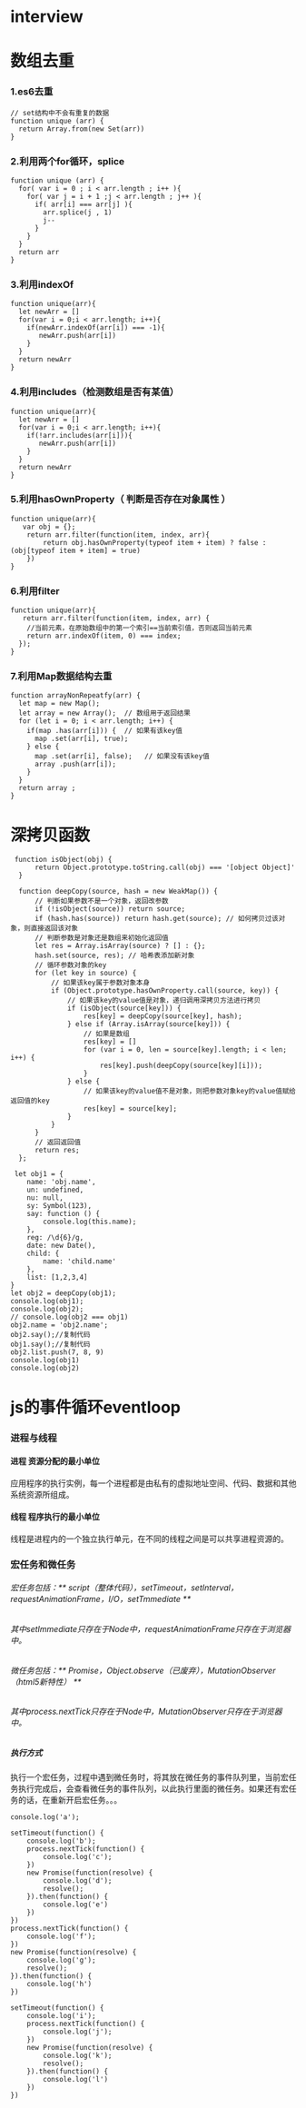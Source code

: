# interview

# 数组去重
### 1.es6去重

```
// set结构中不会有重复的数据
function unique (arr) {
  return Array.from(new Set(arr))
}

```

### 2.利用两个for循环，splice

```
function unique (arr) {
  for( var i = 0 ; i < arr.length ; i++ ){
    for( var j = i + 1 ;j < arr.length ; j++ ){
      if( arr[i] === arr[j] ){
        arr.splice(j , 1)
        j--
      }
    }
  }
  return arr
}

```

### 3.利用indexOf

```
function unique(arr){
  let newArr = []
  for(var i = 0;i < arr.length; i++){
    if(newArr.indexOf(arr[i]) === -1){
       newArr.push(arr[i])
    }
  }
  return newArr
}
```

### 4.利用includes（检测数组是否有某值）

```
function unique(arr){
  let newArr = []
  for(var i = 0;i < arr.length; i++){
    if(!arr.includes(arr[i])){
       newArr.push(arr[i])
    }
  }
  return newArr
}
```

### 5.利用hasOwnProperty（ 判断是否存在对象属性 ）

```
function unique(arr){
   var obj = {};
    return arr.filter(function(item, index, arr){
        return obj.hasOwnProperty(typeof item + item) ? false : (obj[typeof item + item] = true)
    })
}
```

### 6.利用filter

```
function unique(arr){
   return arr.filter(function(item, index, arr) {
    //当前元素，在原始数组中的第一个索引==当前索引值，否则返回当前元素
    return arr.indexOf(item, 0) === index;
  });
}
```

### 7.利用Map数据结构去重

```
function arrayNonRepeatfy(arr) {
  let map = new Map();
  let array = new Array();  // 数组用于返回结果
  for (let i = 0; i < arr.length; i++) {
    if(map .has(arr[i])) {  // 如果有该key值
      map .set(arr[i], true); 
    } else { 
      map .set(arr[i], false);   // 如果没有该key值
      array .push(arr[i]);
    }
  } 
  return array ;
}
```



# 深拷贝函数 

```
 function isObject(obj) {
      return Object.prototype.toString.call(obj) === '[object Object]'
  }
  
  function deepCopy(source, hash = new WeakMap()) {
      // 判断如果参数不是一个对象，返回改参数
      if (!isObject(source)) return source;
      if (hash.has(source)) return hash.get(source); // 如何拷贝过该对象，则直接返回该对象
      // 判断参数是对象还是数组来初始化返回值
      let res = Array.isArray(source) ? [] : {};
      hash.set(source, res); // 哈希表添加新对象
      // 循环参数对象的key
      for (let key in source) {
          // 如果该key属于参数对象本身
          if (Object.prototype.hasOwnProperty.call(source, key)) {
              // 如果该key的value值是对象，递归调用深拷贝方法进行拷贝
              if (isObject(source[key])) {
                  res[key] = deepCopy(source[key], hash);
              } else if (Array.isArray(source[key])) {
                  // 如果是数组
                  res[key] = []
                  for (var i = 0, len = source[key].length; i < len; i++) {
                      res[key].push(deepCopy(source[key][i]));
                  }
              } else {
                  // 如果该key的value值不是对象，则把参数对象key的value值赋给返回值的key
                  res[key] = source[key];
              }
          }
      }
      // 返回返回值
      return res;
  };

 let obj1 = {
    name: 'obj.name',
    un: undefined,
    nu: null,
    sy: Symbol(123),
    say: function () {
        console.log(this.name);
    },
    reg: /\d{6}/g,
    date: new Date(),
    child: {
        name: 'child.name'
    },
    list: [1,2,3,4]
}
let obj2 = deepCopy(obj1);
console.log(obj1);
console.log(obj2);
// console.log(obj2 === obj1)
obj2.name = 'obj2.name';
obj2.say();//复制代码
obj1.say();//复制代码
obj2.list.push(7, 8, 9)
console.log(obj1)
console.log(obj2)

```

# js的事件循环eventloop

### 进程与线程

#### 进程  资源分配的最小单位

应用程序的执行实例，每一个进程都是由私有的虚拟地址空间、代码、数据和其他系统资源所组成。

#### 线程 程序执行的最小单位

线程是进程内的一个独立执行单元，在不同的线程之间是可以共享进程资源的。


###  宏任务和微任务

###### 宏任务包括：** script（整体代码），setTimeout，setInterval，requestAnimationFrame，I/O，setTmmediate **

###### 其中setImmediate只存在于Node中，requestAnimationFrame只存在于浏览器中。



###### 微任务包括：** Promise，Object.observe（已废弃），MutationObserver（html5新特性） **

###### 其中process.nextTick只存在于Node中，MutationObserver只存在于浏览器中。

##### 执行方式

执行一个宏任务，过程中遇到微任务时，将其放在微任务的事件队列里，当前宏任务执行完成后，会查看微任务的事件队列，以此执行里面的微任务。如果还有宏任务的话，在重新开启宏任务。。。

```
console.log('a');

setTimeout(function() {
    console.log('b');
    process.nextTick(function() {
        console.log('c');
    })
    new Promise(function(resolve) {
        console.log('d');
        resolve();
    }).then(function() {
        console.log('e')
    })
})
process.nextTick(function() {
    console.log('f');
})
new Promise(function(resolve) {
    console.log('g');
    resolve();
}).then(function() {
    console.log('h')
})

setTimeout(function() {
    console.log('i');
    process.nextTick(function() {
        console.log('j');
    })
    new Promise(function(resolve) {
        console.log('k');
        resolve();
    }).then(function() {
        console.log('l')
    })
})


```





